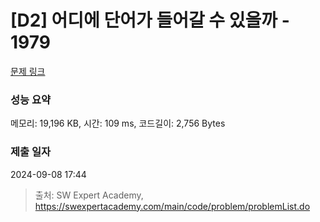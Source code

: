 # [D2] 어디에 단어가 들어갈 수 있을까 - 1979 

[문제 링크](https://swexpertacademy.com/main/code/problem/problemDetail.do?contestProbId=AV5PuPq6AaQDFAUq) 

### 성능 요약

메모리: 19,196 KB, 시간: 109 ms, 코드길이: 2,756 Bytes

### 제출 일자

2024-09-08 17:44



> 출처: SW Expert Academy, https://swexpertacademy.com/main/code/problem/problemList.do